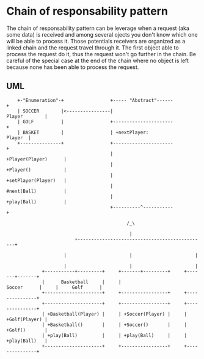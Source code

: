 # Chain of responsability pattern #
The chain of responsability pattern can be leverage when a request (aka some data) is received and among several ojects you don't know which one will be able to process it. Those potentials receivers are organized as a linked chain and the request travel through it. The first object able to process the request do it, thus the request won't go further in the chain.
Be careful of the special case at the end of the chain where no object is left because none has been able to process the request.

## UML ##

        +-"Enumeration"-+                 +----- "Abstract"------+                        
        | SOCCER        |<----------------|        Player        |                        
        | GOLF          |                 +----------------------+                        
        | BASKET        |                 | +nextPlayer: Player  |                        
        +---------------+                 +----------------------+                        
                                          | +Player(Player)      |                        
                                          | +Player()            |                        
                                          | +setPlayer(Player)   |                        
                                          | #next(Ball)          |                        
                                          | +play(Ball)          |                        
                                          +----------^-----------+                        
                                                    /_\                                   
                                                     |                                    
                             +-----------------------------------------------+            
                             |                       |                       |            
                             |                       |                       |            
                 +-----------+---------+     +-------+---------+     +-------+-------+    
                 |      Basketball     |     |     Soccer      |     |     Golf      |    
                 +---------------------+     +-----------------+     +---------------+    
                 +---------------------+     +-----------------+     +---------------+    
                 | +Basketball(Player) |     | +Soccer(Player) |     | +Golf(Player) |    
                 | +Basketball()       |     | +Soccer()       |     | +Golf()       |    
                 | +play(Ball)         |     | +play(Ball)     |     | +play(Ball)   |    
                 +---------------------+     +-----------------+     +---------------+    
